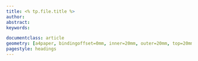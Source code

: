 ```yaml
---
title: <% tp.file.title %>
author: 
abstract: 
keywords:

documentclass: article
geometry: [a4paper, bindingoffset=0mm, inner=20mm, outer=20mm, top=20mm, bottom=20mm]
pagestyle: headings
---
```

